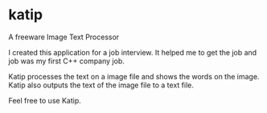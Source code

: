 # katip
A freeware Image Text Processor

I created this application for a job interview. It helped me to get the job and job was my first C++ company job.

Katip processes the text on a image file and shows the words on the image. Katip also outputs the text of the image file to a text file.

Feel free to use Katip.

